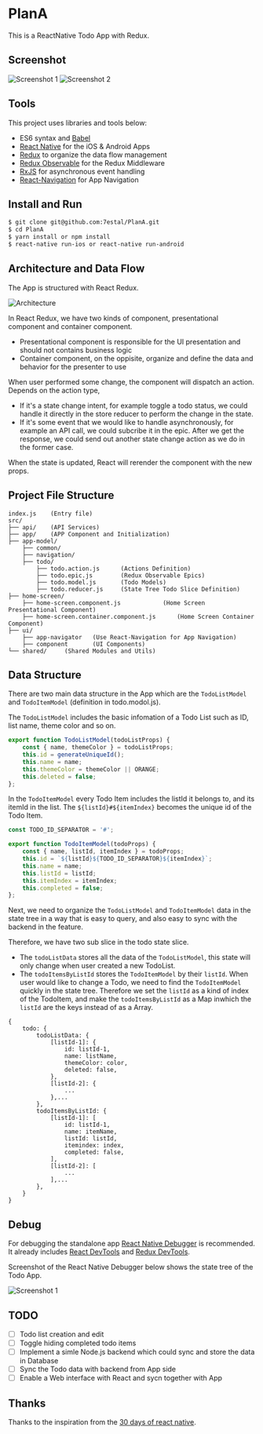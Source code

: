 # PlanA
This is a ReactNative Todo App with Redux.

## Screenshot

![Screenshot 1](./docs/Screenshot-1.png)  ![Screenshot 2](./docs/Screenshot-2.png)

## Tools

This project uses libraries and tools below:
- ES6 syntax and [Babel](https://babeljs.io)
- [React Native](https://facebook.github.io/react-native) for the iOS & Android Apps
- [Redux](http://redux.js.org) to organize the data flow management
- [Redux Observable](https://redux-observable.js.org) for the Redux Middleware
- [RxJS](http://reactivex.io/rxjs/) for asynchronous event handling
- [React-Navigation](https://reactnavigation.org/) for App Navigation

## Install and Run

```sh
$ git clone git@github.com:7estal/PlanA.git
$ cd PlanA
$ yarn install or npm install
$ react-native run-ios or react-native run-android
```


## Architecture and Data Flow

The App is structured with React Redux. 

![Architecture](./docs/Architecture.png)

In React Redux, we have two kinds of component, presentational component and container component.

- Presentational component is responsible for the UI presentation and should not contains business logic
- Container component, on the oppisite, organize and define the data and behavior for the presenter to use

When user performed some change, the component will dispatch an action. Depends on the action type, 

- If it's a state change intent, for example toggle a todo status, we could handle it directly in the store reducer to perform the change in the state.
- If it's some event that we would like to handle asynchronously, for example an API call, we could subcribe it in the epic. After we get the response, we could send out another state change action as we do in the former case.

When the state is updated, React will rerender the component with the new props.

## Project File Structure

```
index.js	(Entry file)
src/
├── api/	(API Services)
├── app/	(APP Component and Initialization)
├── app-model/		
	├── common/
	├── navigation/
	├── todo/
		├── todo.action.js		(Actions Definition)
		├── todo.epic.js		(Redux Observable Epics)
		├── todo.model.js		(Todo Models)
		├── todo.reducer.js		(State Tree Todo Slice Definition)
├── home-screen/
	├── home-screen.component.js			(Home Screen Presentational Component)
	├── home-screen.container.component.js	 	(Home Screen Container Component)
├── ui/
	├── app-navigator	(Use React-Navigation for App Navigation)
	├── component		(UI Components)
└── shared/		(Shared Modules and Utils)
```

## Data Structure

There are two main data structure in the App which are the `TodoListModel` and `TodoItemModel` (definition in todo.modol.js).

The `TodoListModel` includes the basic infomation of a Todo List such as ID, list name, theme color and so on.

```javascript
export function TodoListModel(todoListProps) {
    const { name, themeColor } = todoListProps;
    this.id = generateUniqueId();
    this.name = name;
    this.themeColor = themeColor || ORANGE;
    this.deleted = false;
};
```

In the `TodoItemModel` every Todo Item includes the listId it belongs to, and its itemId in the list. The `${listId}#${itemIndex}` becomes the unique id of the Todo Item.

```javascript
const TODO_ID_SEPARATOR = '#';

export function TodoItemModel(todoProps) {
    const { name, listId, itemIndex } = todoProps;
    this.id = `${listId}${TODO_ID_SEPARATOR}${itemIndex}`;
    this.name = name;
    this.listId = listId;
    this.itemIndex = itemIndex;
    this.completed = false;
};
```

Next, we need to organize the `TodoListModel` and `TodoItemModel` data in the state tree in a way that is easy to query, and also easy to sync with the backend in the feature.

Therefore, we have two sub slice in the todo state slice. 

- The `todoListData` stores all the data of the `TodoListModel`, this state will only change when user created a new TodoList.
- The `todoItemsByListId` stores the `TodoItemModel` by their `listId`. When user would like to change a Todo, we need to find the `TodoItemModel` quickly in the state tree. Therefore we set the `listId` as a kind of index of the TodoItem, and make the `todoItemsByListId` as a Map inwhich the `listId` are the keys instead of as a Array.

```
{
    todo: {
        todoListData: {
            [listId-1]: {
                id: listId-1,
                name: listName,
                themeColor: color,
                deleted: false,
            },
            [listId-2]: {
                ...
            },...
        },
        todoItemsByListId: {
            [listId-1]: [
                id: listId-1,
                name: itemName,
                listId: listId,
                itemindex: index,
                completed: false,
            ],
            [listId-2]: [
                ...
            ],...
        },
    }
}
```

## Debug

For debugging the standalone app [React Native Debugger](https://github.com/jhen0409/react-native-debugger) is recommended. It already includes [React DevTools](https://github.com/facebook/react-devtools) and [Redux DevTools](https://github.com/gaearon/redux-devtools).

Screenshot of the React Native Debugger below shows the state tree of the Todo App.

![Screenshot 1](./docs/state-tree.png) 


## TODO


- [ ] Todo list creation and edit
- [ ] Toggle hiding completed todo items
- [ ] Implement a simle Node.js backend which could sync and store the data in Database
- [ ] Sync the Todo data with backend from App side
- [ ] Enable a Web interface with React and sycn together with App

## Thanks

Thanks to the inspiration from the [30 days of react native](https://github.com/fangwei716/30-days-of-react-native).

